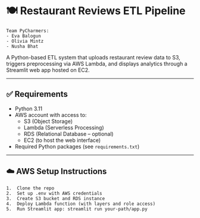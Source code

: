 # 🍽️ Restaurant Reviews ETL Pipeline
~~~
Team PyCharmers:
- Eva Balogun
- Olivia Mintz
- Nusha Bhat
~~~

A Python-based ETL system that uploads restaurant review data to S3, triggers preprocessing via AWS Lambda, and displays analytics through a Streamlit web app hosted on EC2.

---

## ✅ Requirements

- Python 3.11
- AWS account with access to:
  - S3 (Object Storage)
  - Lambda (Serverless Processing)
  - RDS (Relational Database – optional)
  - EC2 (to host the web interface)
- Required Python packages (see `requirements.txt`)

---

## ☁️ AWS Setup Instructions

	1.	Clone the repo
	2.	Set up .env with AWS credentials
	3.	Create S3 bucket and RDS instance
	4.	Deploy Lambda function (with layers and role access)
	5.	Run Streamlit app: streamlit run your-path/app.py
 
 

